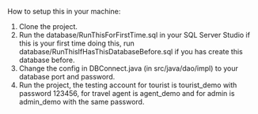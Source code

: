 How to setup this in your machine:

1. Clone the project.
2. Run the database/RunThisForFirstTime.sql in your SQL Server Studio if this is your first time doing this, 
    run database/RunThisIfHasThisDatabaseBefore.sql if you has create this database before.
3. Change the config in DBConnect.java (in src/java/dao/impl) to your database port and password.
4. Run the project, the testing account for tourist is tourist_demo with password 123456, for travel agent
    is agent_demo and for admin is admin_demo with the same password.